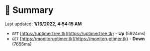 # 📖 Summary
Last updated: **1/16/2022, 4:54:15 AM**

- `GET` [https://uptimerfree.tk](https://uptimerfree.tk) - **Up** (5924ms)
- `GET` [https://monitoruptimer.tk](https://monitoruptimer.tk) - **Down** (7655ms)
